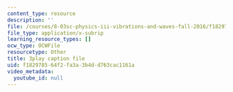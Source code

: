 ```yaml
---
content_type: resource
description: ''
file: /courses/8-03sc-physics-iii-vibrations-and-waves-fall-2016/f182978564f2fa3a3b4dd763cac1161a_QxemLb8-5AA.srt
file_type: application/x-subrip
learning_resource_types: []
ocw_type: OCWFile
resourcetype: Other
title: 3play caption file
uid: f1829785-64f2-fa3a-3b4d-d763cac1161a
video_metadata:
  youtube_id: null
---
```

